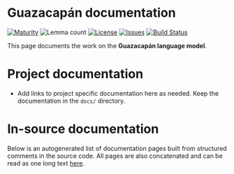 # Guazacapán documentation

[![Maturity](https://img.shields.io/endpoint?url=https%3A%2F%2Fraw.githubusercontent.com%2Fgiellalt%2Flang-xin-x-qda%2Fgh-pages%2Fmaturity.json)](https://giellalt.github.io/MaturityClassification.html)
![Lemma count](https://img.shields.io/endpoint?url=https%3A%2F%2Fraw.githubusercontent.com%2Fgiellalt%2Flang-xin-x-qda%2Fgh-pages%2Flemmacount.json)
[![License](https://img.shields.io/github/license/giellalt/lang-xin-x-qda)](https://github.com/giellalt/lang-xin-x-qda/blob/main/LICENSE)
[![Issues](https://img.shields.io/github/issues/giellalt/lang-qda)](https://github.com/giellalt/lang-qda/issues)
[![Build Status](https://builds.giellalt.org/api/badge/lang-xin-x-qda?label=CI)](https://builds.giellalt.org/pipelines/lang-xin-x-qda/builds/latest)

This page documents the work on the **Guazacapán language model**. 

# Project documentation

* Add links to project specific documentation here as needed. Keep the documentation in the `docs/` directory.

# In-source documentation

Below is an autogenerated list of documentation pages built from structured comments in the source code. All pages are also concatenated and can be read as one long text [here](xin-x-qda.md).
